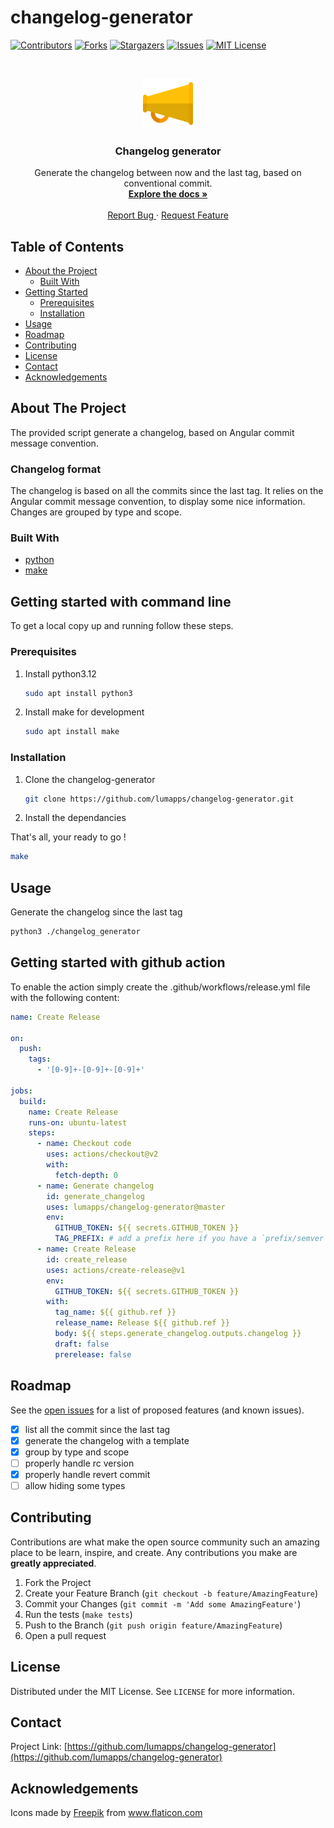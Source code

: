 # changelog-generator

<!-- PROJECT SHIELDS -->

[![Contributors][contributors-shield]][contributors-url]
[![Forks][forks-shield]][forks-url]
[![Stargazers][stars-shield]][stars-url]
[![Issues][issues-shield]][issues-url]
[![MIT License][license-shield]][license-url]

<!-- PROJECT LOGO -->
<!-- markdownlint-disable no-inline-html -->
<br />
<p align="center">
  <a href="https://github.com/lumapps/changelog-generator">
    <img src="images/speaker.png" alt="Logo" width="80" height="80">
  </a>

  <h3 align="center">Changelog generator</h3>

  <p align="center">
    Generate the changelog between now and the last tag,
    based on conventional commit.
    <br />
    <a href="https://github.com/lumapps/changelog-generator">
      <strong>Explore the docs »
    </strong></a>
    <br />
    <br />
    <a href="https://github.com/lumapps/changelog-generator/issues">
      Report Bug
    </a>
    ·
    <a href="https://github.com/lumapps/changelog-generator/issues">
      Request Feature
    </a>
  </p>
</p>
<!-- markdownlint-enable no-inline-html -->

<!-- TABLE OF CONTENTS -->

## Table of Contents

- [About the Project](#about-the-project)
  - [Built With](#built-with)
- [Getting Started](#getting-started)
  - [Prerequisites](#prerequisites)
  - [Installation](#installation)
- [Usage](#usage)
- [Roadmap](#roadmap)
- [Contributing](#contributing)
- [License](#license)
- [Contact](#contact)
- [Acknowledgements](#acknowledgements)

<!-- ABOUT THE PROJECT -->

## About The Project

The provided script generate a changelog, based on Angular commit message convention.

### Changelog format

The changelog is based on all the commits since the last tag.
It relies on the Angular commit message convention, to display some nice information.
Changes are grouped by type and scope.

### Built With

- [python](https://www.python.org)
- [make](https://www.gnu.org/software/make)

<!-- GETTING STARTED -->

## Getting started with command line

To get a local copy up and running follow these steps.

### Prerequisites

1. Install python3.12

   ```sh
   sudo apt install python3
   ```

2. Install make for development

   ```sh
   sudo apt install make
   ```

### Installation

1. Clone the changelog-generator

   ```sh
   git clone https://github.com/lumapps/changelog-generator.git
   ```

2. Install the dependancies

That's all, your ready to go !

   ```sh
   make
   ```

<!-- USAGE EXAMPLES -->

## Usage

Generate the changelog since the last tag

```sh
python3 ./changelog_generator
```

## Getting started with github action

To enable the action simply create the
.github/workflows/release.yml file with the following content:

```yml
name: Create Release

on:
  push:
    tags:
      - '[0-9]+-[0-9]+-[0-9]+'

jobs:
  build:
    name: Create Release
    runs-on: ubuntu-latest
    steps:
      - name: Checkout code
        uses: actions/checkout@v2
        with:
          fetch-depth: 0
      - name: Generate changelog
        id: generate_changelog
        uses: lumapps/changelog-generator@master
        env:
          GITHUB_TOKEN: ${{ secrets.GITHUB_TOKEN }}
          TAG_PREFIX: # add a prefix here if you have a `prefix/semver` pattern in your repo
      - name: Create Release
        id: create_release
        uses: actions/create-release@v1
        env:
          GITHUB_TOKEN: ${{ secrets.GITHUB_TOKEN }}
        with:
          tag_name: ${{ github.ref }}
          release_name: Release ${{ github.ref }}
          body: ${{ steps.generate_changelog.outputs.changelog }}
          draft: false
          prerelease: false
```

<!-- ROADMAP -->

## Roadmap

See the [open issues](https://github.com/lumapps/changelog-generator/issues)
for a list of proposed features (and known issues).

- [x] list all the commit since the last tag
- [x] generate the changelog with a template
- [x] group by type and scope
- [ ] properly handle rc version
- [x] properly handle revert commit
- [ ] allow hiding some types

<!-- CONTRIBUTING -->

## Contributing

Contributions are what make the open source community such an amazing place to be
learn, inspire, and create. Any contributions you make are **greatly appreciated**.

1. Fork the Project
2. Create your Feature Branch (`git checkout -b feature/AmazingFeature`)
3. Commit your Changes (`git commit -m 'Add some AmazingFeature'`)
4. Run the tests (`make tests`)
5. Push to the Branch (`git push origin feature/AmazingFeature`)
6. Open a pull request

<!-- LICENSE -->

## License

Distributed under the MIT License. See `LICENSE` for more information.

<!-- CONTACT -->

## Contact

Project Link: [https://github.com/lumapps/changelog-generator](https://github.com/lumapps/changelog-generator)

<!-- ACKNOWLEDGEMENTS -->

## Acknowledgements

<!-- markdownlint-disable no-inline-html -->
Icons made by <a href="https://www.flaticon.com/authors/freepik" title="Freepik">Freepik</a>
from <a href="https://www.flaticon.com/" title="Flaticon"> www.flaticon.com</a>
<!-- markdownlint-enable no-inline-html -->

<!-- MARKDOWN LINKS & IMAGES -->
<!-- https://www.markdownguide.org/basic-syntax/#reference-style-links -->

[contributors-shield]: https://img.shields.io/github/contributors/lumapps/changelog-generator.svg?style=flat-square
[contributors-url]: https://github.com/lumapps/changelog-generator/graphs/contributors
[forks-shield]: https://img.shields.io/github/forks/lumapps/changelog-generator.svg?style=flat-square
[forks-url]: https://github.com/lumapps/changelog-generator/network/members
[stars-shield]: https://img.shields.io/github/stars/lumapps/changelog-generator.svg?style=flat-square
[stars-url]: https://github.com/lumapps/changelog-generator/stargazers
[issues-shield]: https://img.shields.io/github/issues/lumapps/changelog-generator.svg?style=flat-square
[issues-url]: https://github.com/lumapps/changelog-generator/issues
[license-shield]: https://img.shields.io/github/license/lumapps/changelog-generator.svg?style=flat-square
[license-url]: https://github.com/lumapps/changelog-generator/blob/master/LICENSE
